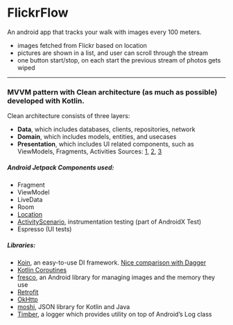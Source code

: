 # FlickrFlow

An android app that tracks your walk with images every 100 meters. 
- images fetched from Flickr based on location 
- pictures are shown in a list, and user can scroll through the stream
- one button start/stop, on each start the previous stream of photos gets wiped

---

### MVVM pattern with Clean architecture (as much as possible) developed with Kotlin.
Clean architecture consists of three layers:
- **Data**, which includes databases, clients, repositories, network
- **Domain**, which includes models, entities, and usecases
- **Presentation**, which includes UI related components, such as ViewModels, Fragments, Activities
Sources: [1](https://medium.com/androiddevelopers/google-i-o-2018-app-architecture-and-testing-f546e37fc7eb), [2](https://rubygarage.org/blog/clean-android-architecture), [3](https://proandroiddev.com/clean-architecture-data-flow-dependency-rule-615ffdd79e29)

##### Android Jetpack Components used:
- Fragment
- ViewModel 
- LiveData 
- Room
- [Location](https://github.com/googlesamples/android-play-location/tree/master/LocationUpdatesForegroundService)
- [ActivityScenario](https://developer.android.com/guide/components/activities/testing), instrumentation testing (part of AndroidX Test) 
- Espresso (UI tests)

##### Libraries:
- [Koin](https://insert-koin.io/), an easy-to-use DI framework. [Nice comparison with Dagger](https://medium.com/@farshidabazari/android-koin-with-mvvm-and-retrofit-e040e4e15f9d)
- [Kotlin Coroutines](https://developer.android.com/kotlin/coroutines)
- [fresco](https://github.com/facebook/fresco), an Android library for managing images and the memory they use
- [Retrofit](https://square.github.io/retrofit/)
- [OkHttp](https://square.github.io/okhttp/)
- [moshi](https://github.com/square/moshi), JSON library for Kotlin and Java 
- [Timber](https://github.com/JakeWharton/timber), a logger which provides utility on top of Android’s Log class
